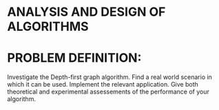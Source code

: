 # ANALYSIS AND DESIGN OF ALGORITHMS

# PROBLEM DEFINITION:

Investigate the Depth-first graph algorithm. Find a real world scenario in which it can be used.
Implement the relevant application. Give both theoretical and experimental assessements of the
performance of your algorithm.

#
